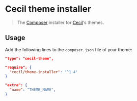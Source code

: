 # Cecil theme installer

> The [Composer](https://getcomposer.org) installer for [Cecil](https://cecil.app)'s themes.

## Usage

Add the following lines to the `composer.json` file of your theme:

```json
"type": "cecil-theme",
```

```json
"require": {
  "cecil/theme-installer": "^1.4"
}
```

```json
"extra": {
  "name": "THEME_NAME",
}
```

